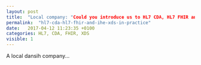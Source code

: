 ```yaml
---
layout: post
title:  "Local company: "Could you introduce us to HL7 CDA, HL7 FHIR and IHE XDS in practice?", Go.it: "YES WE CAN!"
permalink:  "hl7-cda-hl7-fhir-and-ihe-xds-in-practice"
date:   2017-04-12 11:23:35 +0100
categories: HL7, CDA, FHIR, XDS
visible: 1
---
```


A local dansih company...
